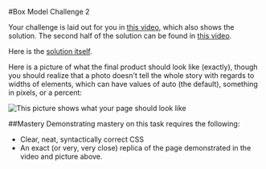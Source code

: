 #Box Model Challenge 2

Your challenge is laid out for you in [this video](), which also shows the solution. The second half of the solution can be found in [this video]().

Here is the [solution itself]().

Here is a picture of what the final product should look like (exactly), though you should realize that a photo doesn't tell the whole story with regards to widths of elements, which can have values of auto (the default), something in pixels, or a percent:

![This picture shows what your page should look like](https://raw.github.com/christensenacademy/christensen-academy/master/modules/css-layouts/challenges/box-model-challenge-2.png)

##Mastery
Demonstrating mastery on this task requires the following:
* Clear, neat, syntactically correct CSS
* An exact (or very, very close) replica of the page demonstrated in the video and picture above.